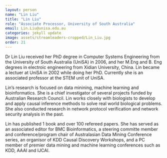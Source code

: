 ```yaml
---
layout: person
name: "Lin Liu"
title: "Lin Liu"
role: "Associate Processor, University of South Australia"
email: Lin.Liu@unisa.edu.au
categories: jekyll update
image: assets/streamleaders-cropped/Lin_Liu.jpg
order: 21
---
```

Dr Lin Liu received her PhD degree in Computer Systems Engineering from the University of South Australia (UniSA) in 2006, and her M.Eng and B. Eng degrees in electroic engineering from Xidian University, China. Lin became a lectuer at UniSA in 2002 while doing her PhD. Currently she is an associated professor at the STEM unit of UniSA.

Lin’s research is focused on data minining, machine learning and bioinformatics. She is a chief investigator of several projects funded by Australian Research Council. Lin works closely with biologists to develop and apply causal inference methods to solve real world biological problems. She also conducted research in network protocol verification and network security analysis in the past.

Lin has published 1 book and over 100 refereed papers. She has served as an associated editor for BMC Bioinformatics, a steering committe member and conference/program chair of Australasian Data Mining Conference series, an organisor of KDD Causal Discovery Workshops, and a PC member of premier data mining and machine learning conferences such as KDD, AAAI and IJCAI. 
